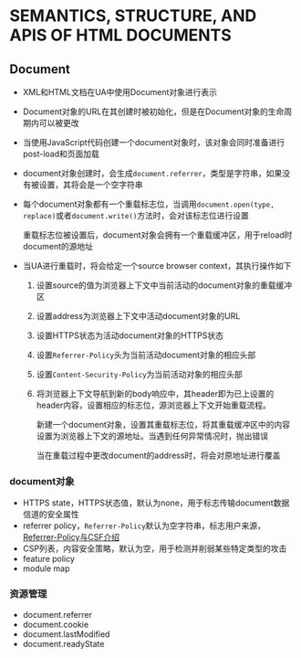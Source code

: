 # SEMANTICS, STRUCTURE, AND APIS OF HTML DOCUMENTS

## Document

* XML和HTML文档在UA中使用Document对象进行表示
* Document对象的URL在其创建时被初始化，但是在Document对象的生命周期内可以被更改
* 当使用JavaScript代码创建一个document对象时，该对象会同时准备进行post-load和页面加载
* document对象创建时，会生成`document.referrer`，类型是字符串，如果没有被设置，其将会是一个空字符串
* 每个document对象都有一个重载标志位，当调用`document.open(type, replace)`或者`document.write()`方法时，会对该标志位进行设置

	重载标志位被设置后，document对象会拥有一个重载缓冲区，用于reload时document的源地址

* 当UA进行重载时，将会给定一个source browser context，其执行操作如下

	1. 设置source的值为浏览器上下文中当前活动的document对象的重载缓冲区
	2. 设置address为浏览器上下文中活动document对象的URL
	3. 设置HTTPS状态为活动document对象的HTTPS状态
	4. 设置`Referrer-Policy`头为当前活动document对象的相应头部
	5. 设置`Content-Security-Policy`为当前活动对象的相应头部
	6. 将浏览器上下文导航到新的body响应中，其header即为已上设置的header内容，设置相应的标志位，源浏览器上下文开始重载流程。

		新建一个document对象，设置其重载标志位，将其重载缓冲区中的内容设置为浏览器上下文的源地址。当遇到任何异常情况时，抛出错误

		当在重载过程中更改document的address时，将会对原地址进行覆盖

### document对象

* HTTPS state，HTTPS状态值，默认为none，用于标志传输document数据信道的安全属性
* referrer policy，`Referrer-Policy`默认为空字符串，标志用户来源，[Referrer-Policy与CSF介绍](https://imququ.com/post/referrer-policy.html)
* CSP列表，内容安全策略，默认为空，用于检测并削弱某些特定类型的攻击
* feature policy
* module map

### 资源管理

* document.referrer
* document.cookie
* document.lastModified
* document.readyState